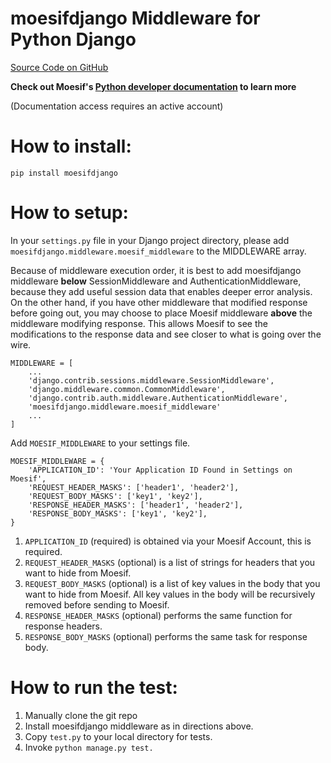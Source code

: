 moesifdjango Middleware for Python Django
========================

[Source Code on GitHub](https://github.com/moesif/moesifdjango)

__Check out Moesif's
[Python developer documentation](https://www.moesif.com/developer-documentation) to learn more__

(Documentation access requires an active account)

How to install:
===============

```shell
pip install moesifdjango
```

How to setup:
=============

In your `settings.py` file in your Django project directory, please add `moesifdjango.middleware.moesif_middleware`
to the MIDDLEWARE array.

Because of middleware execution order, it is best to add moesifdjango middleware __below__ SessionMiddleware
and AuthenticationMiddleware, because they add useful session data that enables deeper error analysis. On the other hand, if you have other middleware that modified response before going out, you may choose to place Moesif middleware __above__ the middleware modifying response. This allows Moesif to see the modifications to the response data and see closer to what is going over the wire.

```
MIDDLEWARE = [
    ...
    'django.contrib.sessions.middleware.SessionMiddleware',
    'django.middleware.common.CommonMiddleware',
    'django.contrib.auth.middleware.AuthenticationMiddleware',
    'moesifdjango.middleware.moesif_middleware'
    ...
]
```

Add `MOESIF_MIDDLEWARE` to your settings file.

```
MOESIF_MIDDLEWARE = {
    'APPLICATION_ID': 'Your Application ID Found in Settings on Moesif',
    'REQUEST_HEADER_MASKS': ['header1', 'header2'],
    'REQUEST_BODY_MASKS': ['key1', 'key2'],
    'RESPONSE_HEADER_MASKS': ['header1', 'header2'],
    'RESPONSE_BODY_MASKS': ['key1', 'key2'],
}
```

1. `APPLICATION_ID` (required) is obtained via your Moesif Account, this is required.
2. `REQUEST_HEADER_MASKS` (optional) is a list of strings for headers that you want to hide from Moesif.
3. `REQUEST_BODY_MASKS` (optional) is a list of key values in the body that you want to hide from Moesif. All key values in the body will be recursively removed before sending to Moesif.
4. `RESPONSE_HEADER_MASKS` (optional) performs the same function for response headers.
5. `RESPONSE_BODY_MASKS` (optional) performs the same task for response body.

How to run the test:
====================

  1. Manually clone the git repo
  2. Install moesifdjango middleware as in directions above.
  2. Copy `test.py` to your local directory for tests.
  3. Invoke `python manage.py test.`
